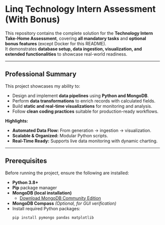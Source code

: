 # Linq Technology Intern Assessment (With Bonus)

This repository contains the complete solution for the **Technology Intern Take-Home Assessment**, covering **all mandatory tasks** and **optional bonus features** (except Docker for this README).  
It demonstrates **database setup, data ingestion, visualization, and extended functionalities** to showcase real-world readiness.

---

## Professional Summary

This project showcases my ability to:

- Design and implement **data pipelines** using **Python and MongoDB**.
- Perform **data transformations** to enrich records with calculated fields.
- Build **static and real-time visualizations** for monitoring and analysis.
- Follow **clean coding practices** suitable for production-ready workflows.

**Highlights:**
- **Automated Data Flow:** From generation → ingestion → visualization.
- **Scalable & Organized:** Modular Python scripts.
- **Real-Time Ready:** Supports live data monitoring with dynamic charting.

---

## Prerequisites

Before running the project, ensure the following are installed:

- **Python 3.8+**  
- **Pip** package manager  
- **MongoDB (local installation)**  
  - [Download MongoDB Community Edition](https://www.mongodb.com/try/download/community)  
- **MongoDB Compass** *(Optional, for GUI verification)*  
- Install required Python packages:
  ```bash
  pip install pymongo pandas matplotlib
